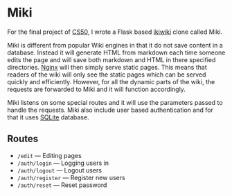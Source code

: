# Miki

For the final project of [CS50](/learn/cs50.html), I wrote a Flask based
[ikiwiki](https://ikiwiki.info/) clone called Miki.

Miki is different from popular Wiki engines in that it do not save content in a
database. Instead it will generate HTML from markdown each time someone edits
the page and will save both markdown and HTML in there specified directories.
[Nginx](https://www.nginx.org/) will then simply serve static pages. This means
that readers of the wiki will only see the static pages which can be served
quickly and efficiently. However, for all the dynamic parts of the wiki, the
requests are forwarded to Miki and it will function accordingly.

Miki listens on some special routes and it will use the parameters passed to
handle the requests. Miki also include user based authentication and for that
it uses [SQLite](https://www.sqlite3.org/) database.

## Routes

* `/edit` &mdash; Editing pages
* `/auth/login` &mdash; Logging users in
* `/auth/logout` &mdash; Logout users
* `/auth/register` &mdash; Register new users
* `/auth/reset` &mdash; Reset password

